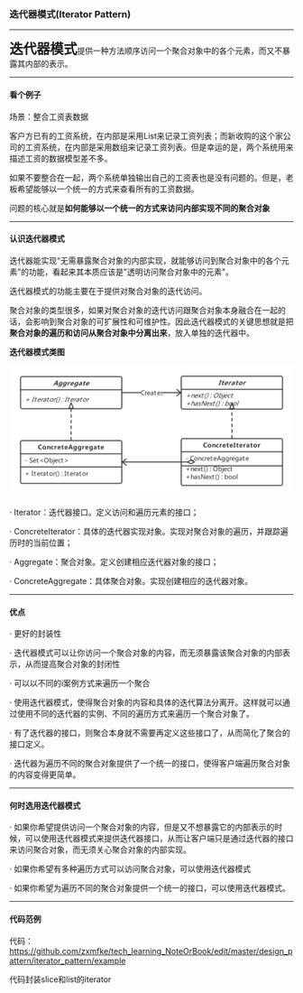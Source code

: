 ### 迭代器模式(Iterator Pattern)

---

<font size="5px">**迭代器模式**</font>提供一种方法顺序访问一个聚合对象中的各个元素，而又不暴露其内部的表示。

---

#### 看个例子

场景：整合工资表数据

客户方已有的工资系统，在内部是采用List来记录工资列表；而新收购的这个家公司的工资系统，在内部是采用数组来记录工资列表。但是幸运的是，两个系统用来描述工资的数据模型差不多。

如果不要整合在一起，两个系统单独输出自己的工资表也是没有问题的。但是，老板希望能够以一个统一的方式来查看所有的工资数据。

问题的核心就是**如何能够以一个统一的方式来访问内部实现不同的聚合对象**

---

#### 认识迭代器模式

迭代器能实现“无需暴露聚合对象的内部实现，就能够访问到聚合对象中的各个元素”的功能，看起来其本质应该是"透明访问聚合对象中的元素"。

迭代器模式的功能主要在于提供对聚合对象的迭代访问。

聚合对象的类型很多，如果对聚合对象的迭代访问跟聚合对象本身融合在一起的话，会影响到聚合对象的可扩展性和可维护性。因此迭代器模式的关键思想就是把**聚合对象的遍历和访问从聚合对象中分离出来**，放入单独的迭代器中。

**迭代器模式类图**



![](./image/iterator_pattern_class_diagram.png)

· Iterator：迭代器接口。定义访问和遍历元素的接口；

· ConcreteIterator：具体的迭代器实现对象。实现对聚合对象的遍历，并跟踪遍历时的当前位置；

· Aggregate：聚合对象。定义创建相应迭代器对象的接口；

· ConcreteAggregate：具体聚合对象。实现创建相应的迭代器对象。

---

#### 优点

· 更好的封装性

· 迭代器模式可以让你访问一个聚合对象的内容，而无须暴露该聚合对象的内部表示，从而提高聚合对象的封闭性

· 可以以不同的i案例方式来遍历一个聚合

· 使用迭代器模式，使得聚合对象的内容和具体的迭代算法分离开。这样就可以通过使用不同的迭代器的实例、不同的遍历方式来遍历一个聚合对象了。

· 有了迭代器的接口，则聚合本身就不需要再定义这些接口了，从而简化了聚合的接口定义。

· 迭代器为遍历不同的聚合对象提供了一个统一的接口，使得客户端遍历聚合对象的内容变得更简单。

---

#### 何时选用迭代器模式

· 如果你希望提供访问一个聚合对象的内容，但是又不想暴露它的内部表示的时候，可以使用迭代器模式来提供迭代器接口，从而让客户端只是通过迭代器的接口来访问聚合对象，而无须关心聚合对象的内部实现。

· 如果你希望有多种遍历方式可以访问聚合对象，可以使用迭代器模式

· 如果你希望为遍历不同的聚合对象提供一个统一的接口，可以使用迭代器模式。

---

#### 代码范例

代码：https://github.com/zxmfke/tech_learning_NoteOrBook/edit/master/design_pattern/iterator_pattern/example

代码封装slice和list的iterator

